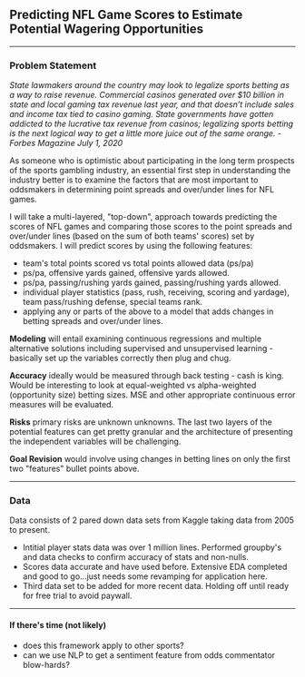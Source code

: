 ## Predicting NFL Game Scores to Estimate Potential Wagering Opportunities

---

### Problem Statement

*State lawmakers around the country may look to legalize sports betting as a way to raise revenue. Commercial casinos generated over $10 billion in state and local gaming tax revenue last year, and that doesn’t include sales and income tax tied to casino gaming. State governments have gotten addicted to the lucrative tax revenue from casinos; legalizing sports betting is the next logical way to get a little more juice out of the same orange. - Forbes Magazine July 1, 2020*

As someone who is optimistic about participating in the long term prospects of the sports gambling industry, an essential first step in understanding the industry better is to examine the factors that are most important to oddsmakers in determining point spreads and over/under lines for NFL games.

I will take a multi-layered, "top-down", approach towards predicting the scores of NFL games and comparing those scores to the point spreads and over/under lines (based on the sum of both teams' scores) set by oddsmakers. I will predict scores by using the following features:

* team's total points scored vs total points allowed data (ps/pa)
* ps/pa, offensive yards gained, offensive yards allowed.
* ps/pa, passing/rushing yards gained, passing/rushing yards allowed.
* individual player statistics (pass, rush, receiving, scoring and yardage), team  pass/rushing defense, special teams rank.
* applying any or parts of the above to a model that adds changes in betting spreads and over/under lines.

__Modeling__ will entail examining continuous regressions and multiple alternative solutions including supervised and unsupervised learning - basically set up the variables correctly then plug and chug.

__Accuracy__ ideally would be measured through back testing - cash is king. Would be interesting to look at equal-weighted vs alpha-weighted (opportunity size) betting sizes. MSE and other appropriate continuous error measures will be evaluated.

__Risks__ primary risks are unknown unknowns. The last two layers of the potential features can get pretty granular and the architecture of presenting the independent variables will be challenging.

__Goal Revision__ would involve using changes in betting lines on only the first two "features" bullet points above.

---

### Data

Data consists of 2 pared down data sets from Kaggle taking data from 2005 to present.  
- Intitial player stats data was over 1 million lines. Performed groupby's and data checks to confirm accuracy of stats and non-nulls.
- Scores data accurate and have used before. Extensive EDA completed and good to go...just needs some revamping for application here.
- Third data set to be added for more recent data. Holding off until ready for free trial to avoid paywall.

---
#### If there's time (not likely)
- does this framework apply to other sports?
- can we use NLP to get a sentiment feature from odds commentator blow-hards?
